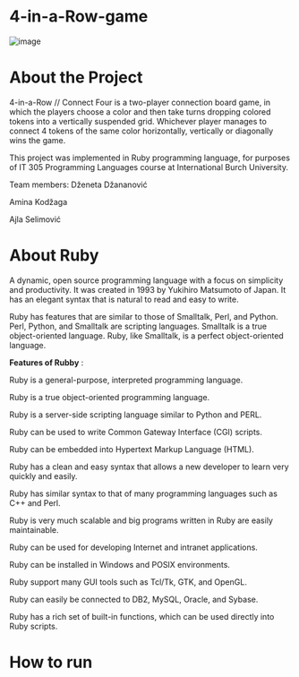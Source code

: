 # 4-in-a-Row-game


![image](https://user-images.githubusercontent.com/92023522/211146248-fb9d10d5-310b-4fbe-bb76-4cbb3a7440b9.png)





# About the Project
4-in-a-Row // Connect Four is a two-player connection board game, in which the players choose a color and then take turns dropping colored tokens into a vertically suspended grid. Whichever player manages to connect 4 tokens of the same color horizontally, vertically or diagonally wins the game.

This project was implemented in Ruby programming language, for purposes of IT 305 Programming Languages course at International Burch University.

Team members: 
Dženeta Džananović

Amina Kodžaga

Ajla Selimović 


# About Ruby
A dynamic, open source programming language with a focus on simplicity and productivity. It was created in 1993 by Yukihiro Matsumoto of Japan. It has an elegant syntax that is natural to read and easy to write.

Ruby has features that are similar to those of Smalltalk, Perl, and Python. Perl, Python, and Smalltalk are scripting languages. Smalltalk is a true object-oriented language. Ruby, like Smalltalk, is a perfect object-oriented language.

**Features of Rubby** :


Ruby is a general-purpose, interpreted programming language.

Ruby is a true object-oriented programming language.

Ruby is a server-side scripting language similar to Python and PERL.

Ruby can be used to write Common Gateway Interface (CGI) scripts.

Ruby can be embedded into Hypertext Markup Language (HTML).

Ruby has a clean and easy syntax that allows a new developer to learn very quickly and easily.

Ruby has similar syntax to that of many programming languages such as C++ and Perl.

Ruby is very much scalable and big programs written in Ruby are easily maintainable.

Ruby can be used for developing Internet and intranet applications.

Ruby can be installed in Windows and POSIX environments.

Ruby support many GUI tools such as Tcl/Tk, GTK, and OpenGL.

Ruby can easily be connected to DB2, MySQL, Oracle, and Sybase.

Ruby has a rich set of built-in functions, which can be used directly into Ruby scripts.


# How to run

